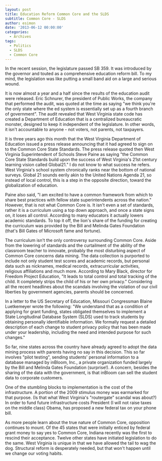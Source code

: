 ```yaml
---
layout: post
title: Education Reform Common Core and the SLDS
subtitle: Common Core - SLDS
author: esimon
date: '2013-06-12 00:00:00'
categories:
  - Archives
tags:
  - Politics
  - SLDS
  - Common Core
---
```

In the recent session, the legislature passed SB 359. It was introduced by the governor and touted as a comprehensive education reform bill. To my mind, the legislation was like putting a small band aid on a large and serious wound. 

It is now almost a year and a half since the results of the education audit were released. Eric Schnurer, the president of Public Works, the company that performed the audit, was quoted at the time as saying "we think you're the only state where the ed system is essentially set up as a fourth branch of government". The audit revealed that West Virginia state code has created a Department of Education that is a centralized bureaucratic monster, designed to keep it independent of the legislature. In other words, it isn't accountable to anyone - not voters, not parents, not taxpayers. 

It is three years ago this month that the West Virginia Department of Education issued a press release announcing that it had agreed to sign on to the Common Core State Standards. The press release quoted then West Virginia Superintendent of Schools Steve Paine as saying "the Common Core State Standards build upon the success of West Virginia's 21st century learning vision called Global21." I do not know to what success he refers. West Virginia's school system chronically ranks near the bottom of national surveys. Global 21 sounds eerily akin to the United Nations Agenda 21, so instead of local control, this is a step in the opposite direction, toward the globalization of education. 

Paine also said, "I am excited to have a common framework from which to share best practices with fellow state superintendents across the nation." However, that is not what Common Core is. It isn't even a set of standards, rather it is a curriculum using a top down approach, and once a state signs on, it loses all control. According to many educators it actually lowers academic standards. To top it off, the lion's share of the funding for creating the curriculum was provided by the Bill and Melinda Gates Foundation (that's Bill Gates of Microsoft fame and fortune). 

The curriculum isn't the only controversy surrounding Common Core. Aside from the lowering of standards and the curtailment of the ability of the classroom teacher to innovate, probably the most disturbing aspect of Common Core concerns data mining. The data collection is purported to include not only student test scores and academic records, but personal data such as nicknames, medical records, extracurricular activities, religious affiliations and much more. According to Mary Black, director for Freedom Project Education, "It leads to total control and total tracking of the child. It completely strips the child of his or her own privacy." Considering all the recent headlines about the scandals involving the violation of our civil liberties by government agencies, parents should be concerned. 

In a letter to the US Secretary of Education, Missouri Congressman Blaine Luetkemeyer wrote the following: "We understand that as a condition of applying for grant funding, states obligated themselves to implement a State Longitudinal Database System (SLDS) used to track students by obtaining personally identifiable information. We formally request a detailed description of each change to student privacy policy that has been made under your leadership, including the need and intended purpose for such changes." 

So far, nine states across the country have already agreed to adopt the data mining process with parents having no say in this decision. This so far involves "pilot testing", sending students' personal information to a database managed by inBloom, Inc., a private organization funded largely by the Bill and Melinda Gates Foundation (surprise!). A concern, besides the sharing of the data with the government, is that inBloom can sell the student data to corporate customers. 

One of the stumbling blocks to implementation is the cost of the infrastructure. A portion of the 2009 stimulus money was earmarked for that purpose. (Is that what West Virginia's "routergate" scandal was about?) In order to fund future infrastructure costs President (I will not raise taxes on the middle class) Obama, has proposed a new federal tax on your phone bill. 

As more people learn about the true nature of Common Core, opposition continues to mount. Of the 45 states that were initially enticed by federal grant money to say yes to Common Core, Indiana recently was the first to rescind their acceptance. Twelve other states have initiated legislation to do the same. West Virginia is unique in that we have allowed the tail to wag the dog. Structural reform is desperately needed, but that won't happen until we change our voting habits. 

